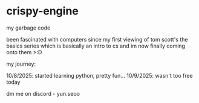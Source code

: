 # crispy-engine

my garbage code


been fascinated with computers since my first viewing of tom scott's the basics series which is basically an intro to cs
and im now finally coming onto them >:D



my journey:

10/8/2025: started learning python, pretty fun...
10/9/2025: wasn't too free today


dm me on discord - yun.seoo
